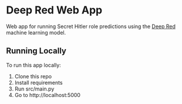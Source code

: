 # Deep Red Web App
Web app for running Secret Hitler role predictions using the [Deep Red](https://github.com/aviguptatx/deep-red) machine learning model.

## Running Locally
To run this app locally:

1. Clone this repo
2. Install requirements
3. Run src/main.py
4. Go to http://localhost:5000
